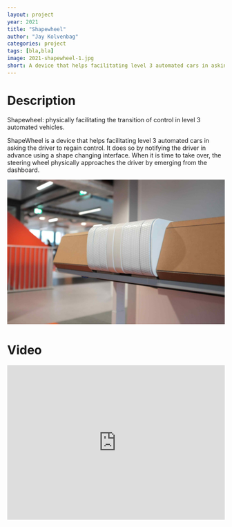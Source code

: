 ```yaml
---
layout: project
year: 2021
title: "Shapewheel"
author: "Jay Kolvenbag"
categories: project
tags: [bla,bla]
image: 2021-shapewheel-1.jpg
short: A device that helps facilitating level 3 automated cars in asking the driver to regain control.
---
```


# Description
Shapewheel: physically facilitating the transition of control in level 3 automated vehicles.

ShapeWheel is a device that helps facilitating level 3 automated cars in asking the driver to regain control. It does so by notifying the driver in advance using a shape changing interface. When it is time to take over, the steering wheel physically approaches the driver by emerging from the dashboard.

![shapewheel](/assets/img/2021-shapewheel-2.jpg)

# Video
<iframe style="display:inline-block; border:0px solid #FFF; width: 100%; height: 358px" src="https://www.youtube.com/embed/CAyWN9ba9J8?playlist=CAyWN9ba9J8&loop=1&autoplay=1&mute=1" frameborder="0" allowfullscreen></iframe>
